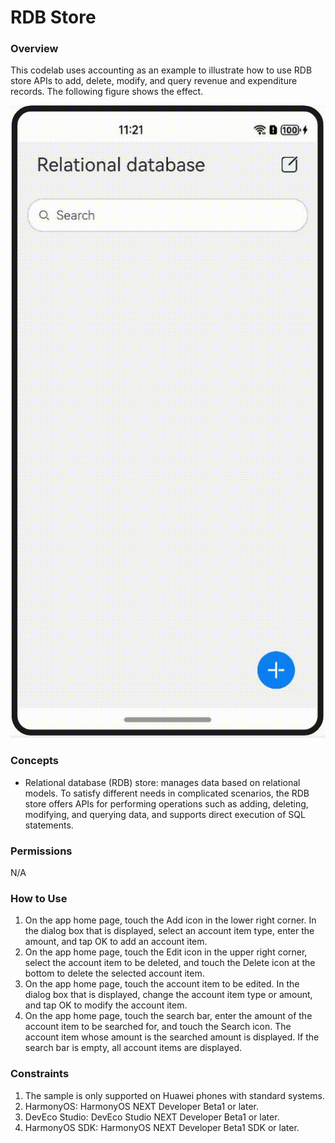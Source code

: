 # RDB Store

### Overview

This codelab uses accounting as an example to illustrate how to use RDB store APIs to add, delete, modify, and query revenue and expenditure records. The following figure shows the effect.

![image](screenshots/device/RDB_Store.en.gif)

### Concepts

- Relational database (RDB) store: manages data based on relational models. To satisfy different needs in complicated scenarios, the RDB store offers APIs for performing operations such as adding, deleting, modifying, and querying data, and supports direct execution of SQL statements.

### Permissions

N/A

### How to Use

1. On the app home page, touch the Add icon in the lower right corner. In the dialog box that is displayed, select an account item type, enter the amount, and tap OK to add an account item.
2. On the app home page, touch the Edit icon in the upper right corner, select the account item to be deleted, and touch the Delete icon at the bottom to delete the selected account item.
3. On the app home page, touch the account item to be edited. In the dialog box that is displayed, change the account item type or amount, and tap OK to modify the account item.
4. On the app home page, touch the search bar, enter the amount of the account item to be searched for, and touch the Search icon. The account item whose amount is the searched amount is displayed. If the search bar is empty, all account items are displayed.

### Constraints

1. The sample is only supported on Huawei phones with standard systems.
2. HarmonyOS: HarmonyOS NEXT Developer Beta1 or later.
3. DevEco Studio: DevEco Studio NEXT Developer Beta1 or later.
4. HarmonyOS SDK: HarmonyOS NEXT Developer Beta1 SDK or later.
